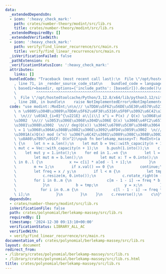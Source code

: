 ```yaml
---
data:
  _extendedDependsOn:
  - icon: ':heavy_check_mark:'
    path: crates/number-theory/modint/src/lib.rs
    title: crates/number-theory/modint/src/lib.rs
  _extendedRequiredBy: []
  _extendedVerifiedWith:
  - icon: ':heavy_check_mark:'
    path: verify/find_linear_recurrence/src/main.rs
    title: verify/find_linear_recurrence/src/main.rs
  _isVerificationFailed: false
  _pathExtension: rs
  _verificationStatusIcon: ':heavy_check_mark:'
  attributes:
    links: []
  bundledCode: "Traceback (most recent call last):\n  File \"/opt/hostedtoolcache/Python/3.12.8/x64/lib/python3.12/site-packages/onlinejudge_verify/documentation/build.py\"\
    , line 71, in _render_source_code_stat\n    bundled_code = language.bundle(stat.path,\
    \ basedir=basedir, options={'include_paths': [basedir]}).decode()\n          \
    \         ^^^^^^^^^^^^^^^^^^^^^^^^^^^^^^^^^^^^^^^^^^^^^^^^^^^^^^^^^^^^^^^^^^^^^^^^^^^^^^^^^\n\
    \  File \"/opt/hostedtoolcache/Python/3.12.8/x64/lib/python3.12/site-packages/onlinejudge_verify/languages/rust.py\"\
    , line 288, in bundle\n    raise NotImplementedError\nNotImplementedError\n"
  code: "use modint::ModInt;\n\n/// \u7DDA\u5F62\u56DE\u5E30\u6570\u5217 a \u306E\u524D\
    \ n \u9805\u304B\u3089\u7DDA\u5F62\u6F38\u5316\u5F0F\u3092\u6C42\u3081\u308B\u3002\
    \  \n/// \u03A3_{i=0}^{\u221E} a\\[i\\] x^i = P(x) / Q(x) \u3068\u8868\u305B\u308B\
    \u3002  \n/// \u3053\u306E\u3068\u304D\u306E Q(x) \u306E\u4FC2\u6570\u3092\u6C42\
    \u3081\u308B\u3002  \n/// deg(Q(x)) \u304C\u6700\u5C0F\u304B\u3064 \\[x^0\\] Q(x)\
    \ = 1 \u3068\u306A\u308B\u3082\u306E\u3092\u8FD4\u3059\u3002  \n/// P(x) \u306F\
    \u3001A(x)Q(x) mod (x^n) \u3067\u6C42\u3081\u3089\u308C\u308B\u3002\n///\n///\
    \ \u8A08\u7B97\u91CF: O(n^2)\npub fn berlekamp_massey<T: ModInt>(a: &[T]) -> Vec<T>\
    \ {\n    let n = a.len();\n    let mut b = Vec::with_capacity(n + 1);\n    let\
    \ mut c = Vec::with_capacity(n + 1);\n    b.push(1.into());\n    c.push(1.into());\n\
    \    let mut y = 1.into();\n    for ed in 1..=n {\n        let l = c.len();\n\
    \        let mut m = b.len();\n        let mut x: T = 0.into();\n        for i\
    \ in 0..l {\n            x += c[i] * a[ed - l + i];\n        }\n        b.push(0.into());\n\
    \        m += 1;\n        if x.val() == 0 {\n            continue;\n        }\n\
    \        let freq = x / y;\n        if l < m {\n            let tmp = c.clone();\n\
    \            c.resize(m, 0.into());\n            c.rotate_right(m - l);\n    \
    \        for i in 0..m {\n                c[m - 1 - i] -= freq * b[m - 1 - i];\n\
    \            }\n            b = tmp;\n            y = x;\n        } else {\n \
    \           for i in 0..m {\n                c[l - 1 - i] -= freq * b[m - 1 -\
    \ i];\n            }\n        }\n    }\n    c.reverse();\n    c\n}\n"
  dependsOn:
  - crates/number-theory/modint/src/lib.rs
  isVerificationFile: false
  path: crates/polynomial/berlekamp-massey/src/lib.rs
  requiredBy: []
  timestamp: '2024-12-30 09:13:10+00:00'
  verificationStatus: LIBRARY_ALL_AC
  verifiedWith:
  - verify/find_linear_recurrence/src/main.rs
documentation_of: crates/polynomial/berlekamp-massey/src/lib.rs
layout: document
redirect_from:
- /library/crates/polynomial/berlekamp-massey/src/lib.rs
- /library/crates/polynomial/berlekamp-massey/src/lib.rs.html
title: crates/polynomial/berlekamp-massey/src/lib.rs
---
```

